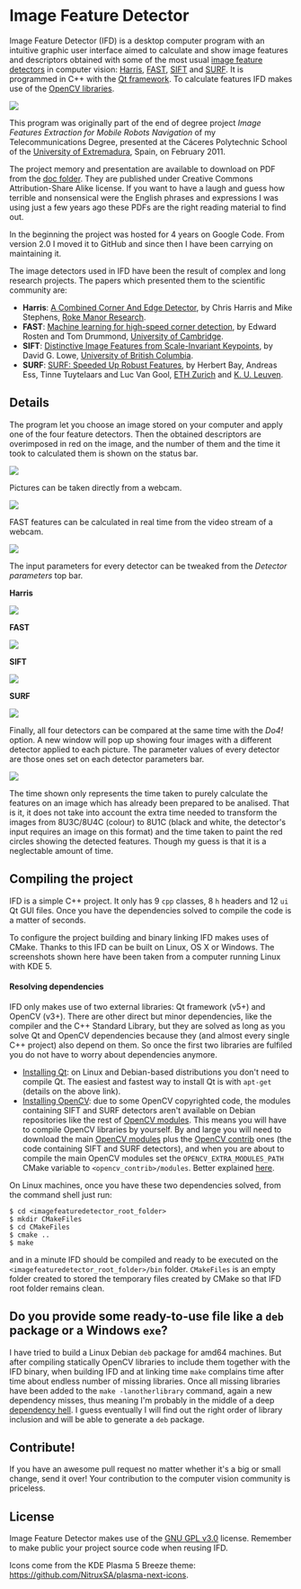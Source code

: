 # Image Feature Detector

Image Feature Detector (IFD) is a desktop computer program with an intuitive graphic user interface aimed to calculate and show image features and descriptors obtained with some of the most usual [image feature detectors](https://en.wikipedia.org/wiki/Feature_detection_%28computer_vision%29) in computer vision: [Harris](https://en.wikipedia.org/wiki/Harris_affine_region_detector), [FAST](https://en.wikipedia.org/wiki/Features_from_accelerated_segment_test), [SIFT](https://en.wikipedia.org/wiki/Scale-invariant_feature_transform) and [SURF](https://en.wikipedia.org/wiki/Speeded_up_robust_features). It is programmed in C++ with the [Qt framework](http://qt.io). To calculate features IFD makes use of the [OpenCV libraries](http://opencv.org).

<img align="center" src="http://i.imgur.com/KH48YeK.png" />

This program was originally part of the end of degree project _Image Features Extraction for Mobile Robots Navigation_ of my Telecommunications Degree, presented at the Cáceres Polytechnic School of the [University of Extremadura](http://unex.es), Spain, on February 2011.

The project memory and presentation are available to download on PDF from the [doc folder](http://github.com/AntonioRedondo/ImageFeatureDetector/tree/master/doc). They are published under Creative Commons Attribution-Share Alike license. If you want to have a laugh and guess how terrible and nonsensical were the English phrases and expressions I was using just a few years ago these PDFs are the right reading material to find out.

In the beginning the project was hosted for 4 years on Google Code. From version 2.0 I moved it to GitHub and since then I have been carrying on maintaining it.

The image detectors used in IFD have been the result of complex and long research projects. The papers which presented them to the scientific community are:

-  **Harris**: [A Combined Corner And Edge Detector](http://www.bmva.org/bmvc/1988/avc-88-023.pdf), by Chris Harris and Mike Stephens, [Roke Manor Research](http://roke.co.uk).
-  **FAST**: [Machine learning for high-speed corner detection](http://www.edwardrosten.com/work/fast.html), by Edward Rosten and Tom Drummond, [University of Cambridge](http://cam.ac.uk).
-  **SIFT**: [Distinctive Image Features from Scale-Invariant Keypoints](http://www.cs.ubc.ca/~lowe/papers/ijcv04.pdf), by David G. Lowe, [University of British Columbia](http://ubc.ca).
-  **SURF**: [SURF: Speeded Up Robust Features](http://www.vision.ee.ethz.ch/~surf/), by Herbert Bay, Andreas Ess, Tinne Tuytelaars and Luc Van Gool, [ETH Zurich](http://ethz.ch) and [K. U. Leuven](http://kuleuven.be).



## Details

The program let you choose an image stored on your computer and apply one of the four feature detectors. Then the obtained descriptors are overimposed in red on the image, and the number of them and the time it took to calculated them is shown on the status bar.

<img align="center" src="http://i.imgur.com/8tgjA4y.png" />

Pictures can be taken directly from a webcam.

<img align="center" src="http://i.imgur.com/TstkzkV.png" />

FAST features can be calculated in real time from the video stream of a webcam.

<img align="center" src="http://i.imgur.com/eZme6eH.png" />

The input parameters for every detector can be tweaked from the _Detector parameters_ top bar.

**Harris**

<img align="center" src="http://i.imgur.com/yGZJoFX.png" />

**FAST**

<img align="center" src="http://i.imgur.com/h9RJ5P9.png" />

**SIFT**

<img align="center" src="http://i.imgur.com/iGbdBiL.png" />

**SURF**

<img align="center" src="http://i.imgur.com/OQldIfg.png" />

Finally, all four detectors can be compared at the same time with the _Do4!_ option. A new window will pop up showing four images with a different detector applied to each picture. The parameter values of every detector are those ones set on each detector parameters bar.

<img align="center" src="http://i.imgur.com/KcqSRY0.png" />

The time shown only represents the time taken to purely calculate the features on an image which has already been prepared to be analised. That is it, it does not take into account the extra time needed to transform the images from 8U3C/8U4C (colour) to 8U1C (black and white, the detector's input requires an image on this format) and the time taken to paint the red circles showing the detected features. Though my guess is that it is a neglectable amount of time.



## Compiling the project

IFD is a simple C++ project. It only has 9 `cpp` classes, 8 `h` headers and 12 `ui` Qt GUI files. Once you have the dependencies solved to compile the code is a matter of seconds.

To configure the project building and binary linking IFD makes uses of CMake. Thanks to this IFD can be built on Linux, OS X or Windows. The screenshots shown here have been taken from a computer running Linux with KDE 5.

#### Resolving dependencies

IFD only makes use of two external libraries: Qt framework (v5+) and OpenCV (v3+). There are other direct but minor dependencies, like the compiler and the C++ Standard Library, but they are solved as long as you solve Qt and OpenCV dependencies because they (and almost every single C++ project) also depend on them. So once the first two libraries are fulfiled you do not have to worry about dependencies anymore.

- [Installing Qt](http://doc.qt.io/qt-5/linux.html): on Linux and Debian-based distributions you don't need to compile Qt. The easiest and fastest way to install Qt is with `apt-get` (details on the above link).
- [Installing OpenCV](http://opencv.org/quickstart.html): due to some OpenCV copyrighted code, the modules containing SIFT and SURF detectors aren't available on Debian repositories like the rest of [OpenCV modules](https://packages.debian.org/search?keywords=opencv). This means you will have to compile OpenCV libraries by yourself. By and large you will need to download the main [OpenCV modules](https://github.com/Itseez/opencv) plus the [OpenCV contrib](https://github.com/Itseez/opencv_contrib) ones (the code containing SIFT and SURF detectors), and when you are about to compile the main OpenCV modules set the `OPENCV_EXTRA_MODULES_PATH` CMake variable to `<opencv_contrib>/modules`. Better explained [here](https://github.com/Itseez/opencv_contrib).

On Linux machines, once you have these two dependencies solved, from the command shell just run:

```
$ cd <imagefeaturedetector_root_folder>
$ mkdir CMakeFiles
$ cd CMakeFiles
$ cmake ..
$ make
```

and in a minute IFD should be compiled and ready to be executed on the `<imagefeaturedetector_root_folder>/bin` folder. `CMakeFiles` is an empty folder created to stored the temporary files created by CMake so that IFD root folder remains clean.



## Do you provide some ready-to-use file like a `deb` package or a Windows `exe`?

I have tried to build a Linux Debian `deb` package for amd64 machines. But after compiling statically OpenCV libraries to include them together with the IFD binary, when building IFD and at linking time `make` complains time after time about endless number of missing libraries. Once all missing libraries have been added to the `make -lanotherlibrary` command, again a new dependency misses, thus meaning I'm probably in the middle of a deep [dependency hell](https://en.wikipedia.org/wiki/Dependency_hell). I guess eventually I will find out the right order of library inclusion and will be able to generate a `deb` package.



## Contribute!

If you have an awesome pull request no matter whether it's a big or small change, send it over! Your contribution to the computer vision community is priceless.



## License

Image Feature Detector makes use of the [GNU GPL v3.0](http://choosealicense.com/licenses/gpl-3.0/) license. Remember to make public your project source code when reusing IFD.

Icons come from the KDE Plasma 5 Breeze theme: https://github.com/NitruxSA/plasma-next-icons.
